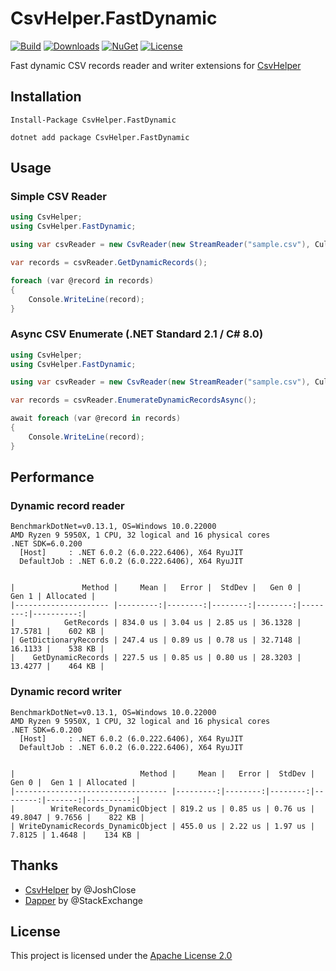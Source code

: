 # CsvHelper.FastDynamic

[![Build](https://github.com/shibayan/CsvHelper.FastDynamic/workflows/Build/badge.svg)](https://github.com/shibayan/CsvHelper.FastDynamic/actions/workflows/build.yml)
[![Downloads](https://badgen.net/nuget/dt/CsvHelper.FastDynamic)](https://www.nuget.org/packages/CsvHelper.FastDynamic/)
[![NuGet](https://badgen.net/nuget/v/CsvHelper.FastDynamic)](https://www.nuget.org/packages/CsvHelper.FastDynamic/)
[![License](https://badgen.net/github/license/shibayan/CsvHelper.FastDynamic)](https://github.com/shibayan/CsvHelper.FastDynamic/blob/master/LICENSE)

Fast dynamic CSV records reader and writer extensions for [CsvHelper](https://github.com/JoshClose/CsvHelper)

## Installation

```
Install-Package CsvHelper.FastDynamic
```

```
dotnet add package CsvHelper.FastDynamic
```

## Usage

### Simple CSV Reader

```csharp
using CsvHelper;
using CsvHelper.FastDynamic;

using var csvReader = new CsvReader(new StreamReader("sample.csv"), CultureInfo.InvariantCulture);

var records = csvReader.GetDynamicRecords();

foreach (var @record in records)
{
    Console.WriteLine(record);
}
```

### Async CSV Enumerate (.NET Standard 2.1 / C# 8.0)

```csharp
using CsvHelper;
using CsvHelper.FastDynamic;

using var csvReader = new CsvReader(new StreamReader("sample.csv"), CultureInfo.InvariantCulture);

var records = csvReader.EnumerateDynamicRecordsAsync();

await foreach (var @record in records)
{
    Console.WriteLine(record);
}
```

## Performance

### Dynamic record reader

```
BenchmarkDotNet=v0.13.1, OS=Windows 10.0.22000
AMD Ryzen 9 5950X, 1 CPU, 32 logical and 16 physical cores
.NET SDK=6.0.200
  [Host]     : .NET 6.0.2 (6.0.222.6406), X64 RyuJIT
  DefaultJob : .NET 6.0.2 (6.0.222.6406), X64 RyuJIT


|               Method |     Mean |   Error |  StdDev |   Gen 0 |   Gen 1 | Allocated |
|--------------------- |---------:|--------:|--------:|--------:|--------:|----------:|
|           GetRecords | 834.0 us | 3.04 us | 2.85 us | 36.1328 | 17.5781 |    602 KB |
| GetDictionaryRecords | 247.4 us | 0.89 us | 0.78 us | 32.7148 | 16.1133 |    538 KB |
|    GetDynamicRecords | 227.5 us | 0.85 us | 0.80 us | 28.3203 | 13.4277 |    464 KB |
```

### Dynamic record writer

```
BenchmarkDotNet=v0.13.1, OS=Windows 10.0.22000
AMD Ryzen 9 5950X, 1 CPU, 32 logical and 16 physical cores
.NET SDK=6.0.200
  [Host]     : .NET 6.0.2 (6.0.222.6406), X64 RyuJIT
  DefaultJob : .NET 6.0.2 (6.0.222.6406), X64 RyuJIT


|                            Method |     Mean |   Error |  StdDev |   Gen 0 |  Gen 1 | Allocated |
|---------------------------------- |---------:|--------:|--------:|--------:|-------:|----------:|
|        WriteRecords_DynamicObject | 819.2 us | 0.85 us | 0.76 us | 49.8047 | 9.7656 |    822 KB |
| WriteDynamicRecords_DynamicObject | 455.0 us | 2.22 us | 1.97 us |  7.8125 | 1.4648 |    134 KB |
```

## Thanks

- [CsvHelper](https://github.com/JoshClose/CsvHelper) by @JoshClose
- [Dapper](https://github.com/StackExchange/Dapper) by @StackExchange

## License

This project is licensed under the [Apache License 2.0](https://github.com/shibayan/CsvHelper.FastDynamic/blob/master/LICENSE)
